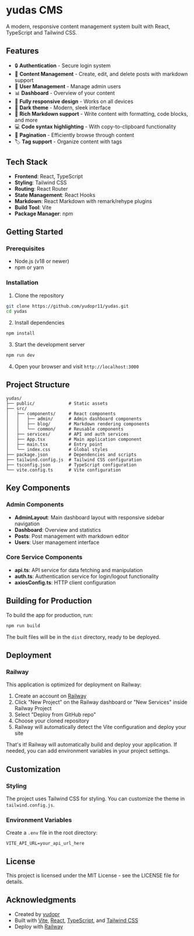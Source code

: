 # yudas CMS

A modern, responsive content management system built with React, TypeScript and Tailwind CSS.

<!-- Note: Add a screenshot of your site here -->
<!-- ![Yudas CMS Screenshot](public/screenshot.png) -->

## Features

- 🔒 **Authentication** - Secure login system
- 📝 **Content Management** - Create, edit, and delete posts with markdown support
- 👥 **User Management** - Manage admin users
- 📊 **Dashboard** - Overview of your content
- 📱 **Fully responsive design** - Works on all devices
- 🎨 **Dark theme** - Modern, sleek interface
- 📝 **Rich Markdown support** - Write content with formatting, code blocks, and more
- 💻 **Code syntax highlighting** - With copy-to-clipboard functionality
- 🔄 **Pagination** - Efficiently browse through content
- 🏷️ **Tag support** - Organize content with tags

## Tech Stack

- **Frontend**: React, TypeScript
- **Styling**: Tailwind CSS
- **Routing**: React Router
- **State Management**: React Hooks
- **Markdown**: React Markdown with remark/rehype plugins
- **Build Tool**: Vite
- **Package Manager**: npm

## Getting Started

### Prerequisites

- Node.js (v18 or newer)
- npm or yarn

### Installation

1. Clone the repository
```bash
git clone https://github.com/yudopr11/yudas.git
cd yudas
```

2. Install dependencies
```bash
npm install
```

3. Start the development server
```bash
npm run dev
```

4. Open your browser and visit `http://localhost:3000`

## Project Structure

```
yudas/
├── public/             # Static assets
├── src/
│   ├── components/     # React components
│   │   ├── admin/      # Admin dashboard components
│   │   ├── blog/       # Markdown rendering components
│   │   └── common/     # Reusable components
│   ├── services/       # API and auth services
│   ├── App.tsx         # Main application component
│   ├── main.tsx        # Entry point
│   └── index.css       # Global styles
├── package.json        # Dependencies and scripts
├── tailwind.config.js  # Tailwind CSS configuration
├── tsconfig.json       # TypeScript configuration
└── vite.config.ts      # Vite configuration
```

## Key Components

### Admin Components

- **AdminLayout**: Main dashboard layout with responsive sidebar navigation
- **Dashboard**: Overview and statistics
- **Posts**: Post management with markdown editor
- **Users**: User management interface

### Core Service Components

- **api.ts**: API service for data fetching and manipulation
- **auth.ts**: Authentication service for login/logout functionality
- **axiosConfig.ts**: HTTP client configuration

## Building for Production

To build the app for production, run:

```bash
npm run build
```

The built files will be in the `dist` directory, ready to be deployed.

## Deployment

### Railway

This application is optimized for deployment on Railway:

1. Create an account on [Railway](https://railway.app)
2. Click "New Project" on the Railway dashboard or "New Services" inside Railway Project
3. Select "Deploy from GitHub repo"
4. Choose your cloned repository
5. Railway will automatically detect the Vite configuration and deploy your site

That's it! Railway will automatically build and deploy your application. If needed, you can add environment variables in your project settings.

## Customization

### Styling

The project uses Tailwind CSS for styling. You can customize the theme in `tailwind.config.js`.

### Environment Variables

Create a `.env` file in the root directory:

```
VITE_API_URL=your_api_url_here
```

## License

This project is licensed under the MIT License - see the LICENSE file for details.

## Acknowledgments
- Created by [yudopr](https://github.com/yudopr11)
- Built with [Vite](https://vitejs.dev/), [React](https://reactjs.org/), [TypeScript](https://www.typescriptlang.org/), and [Tailwind CSS](https://tailwindcss.com/)
- Deploy with [Railway](https://railway.app)